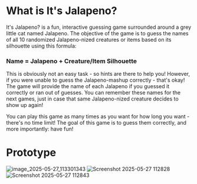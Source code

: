 # What is It's Jalapeno?
It's Jalapeno? is a fun, interactive guessing game surrounded around a grey little cat named Jalapeno. The objective of the game is to guess
the names of all 10 randomized Jalapeno-nized creatures or items based on its silhouette using this formula: 

### **Name = Jalapeno + Creature/Item Silhouette**

This is obviously not an easy task - so hints are there to help you! However, if you were unable to guess the Jalapeno-mashup correctly - that's okay!
The game will provide the name of each Jalapeno if you guessed it correctly or ran out of guesses. You can remember these names for the next games, just in case that same Jalapeno-nized 
creature decides to show up again!

You can play this game as many times as you want for how long you want - there's no time limit! The goal of this game is to guess them correctly, and more importantly: have fun!

# Prototype
![image_2025-05-27_113301343](https://github.com/user-attachments/assets/c2e8a1b7-00f1-4e8e-8c7f-bd116af1cf05)
![Screenshot 2025-05-27 112828](https://github.com/user-attachments/assets/efe71158-d7f1-4622-a0da-06745895e25f)
![Screenshot 2025-05-27 112843](https://github.com/user-attachments/assets/3d2814d4-69f4-4e9f-a512-c680399194bd)
